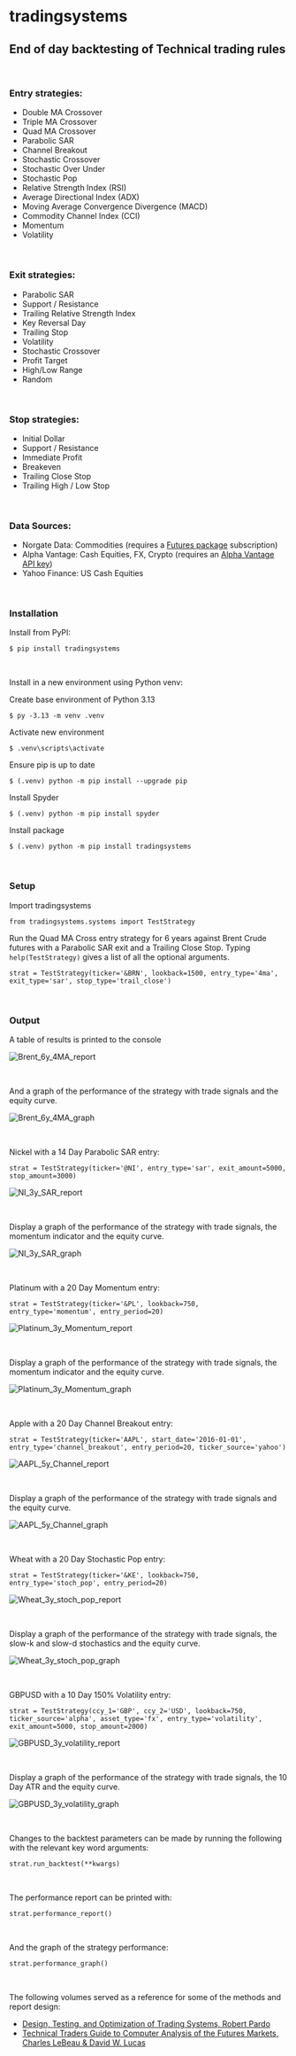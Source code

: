 # tradingsystems
## End of day backtesting of Technical trading rules

&nbsp;

### Entry strategies: 
  - Double MA Crossover
  - Triple MA Crossover
  - Quad MA Crossover
  - Parabolic SAR
  - Channel Breakout
  - Stochastic Crossover
  - Stochastic Over Under
  - Stochastic Pop
  - Relative Strength Index (RSI)
  - Average Directional Index (ADX)
  - Moving Average Convergence Divergence (MACD)
  - Commodity Channel Index (CCI)
  - Momentum
  - Volatility

&nbsp;

### Exit strategies:
  - Parabolic SAR
  - Support / Resistance
  - Trailing Relative Strength Index
  - Key Reversal Day
  - Trailing Stop
  - Volatility
  - Stochastic Crossover
  - Profit Target
  - High/Low Range
  - Random

&nbsp;

### Stop strategies:
  - Initial Dollar
  - Support / Resistance
  - Immediate Profit
  - Breakeven
  - Trailing Close Stop
  - Trailing High / Low Stop

&nbsp;

### Data Sources:
  - Norgate Data: Commodities (requires a [Futures package] subscription) 
  - Alpha Vantage: Cash Equities, FX, Crypto (requires an [Alpha Vantage API key])
  - Yahoo Finance: US Cash Equities

&nbsp;

### Installation
Install from PyPI:
```
$ pip install tradingsystems
```

&nbsp;

Install in a new environment using Python venv:

Create base environment of Python 3.13
```
$ py -3.13 -m venv .venv
```
Activate new environment
```
$ .venv\scripts\activate
```
Ensure pip is up to date
``` 
$ (.venv) python -m pip install --upgrade pip
```
Install Spyder
```
$ (.venv) python -m pip install spyder
```
Install package
```
$ (.venv) python -m pip install tradingsystems
```

&nbsp;

### Setup

Import tradingsystems
```
from tradingsystems.systems import TestStrategy
```
Run the Quad MA Cross entry strategy for 6 years against Brent Crude futures with a Parabolic SAR exit and a Trailing Close Stop. Typing ```help(TestStrategy)``` gives a list of all the optional arguments.
```
strat = TestStrategy(ticker='&BRN', lookback=1500, entry_type='4ma', exit_type='sar', stop_type='trail_close')
```

&nbsp;

### Output

A table of results is printed to the console

![Brent_6y_4MA_report](images/Brent_6y_4MA_report.png)

&nbsp;

And a graph of the performance of the strategy with trade signals and the equity curve.

![Brent_6y_4MA_graph](images/Brent_6y_4MA_graph.png)

&nbsp;

Nickel with a 14 Day Parabolic SAR entry:

```
strat = TestStrategy(ticker='@NI', entry_type='sar', exit_amount=5000, stop_amount=3000)
```

![NI_3y_SAR_report](images/NI_3y_SAR_report.png)

&nbsp;

Display a graph of the performance of the strategy with trade signals, the momentum indicator and the equity curve.

![NI_3y_SAR_graph](images/NI_3y_SAR_graph.png)

&nbsp;

Platinum with a 20 Day Momentum entry:

```
strat = TestStrategy(ticker='&PL', lookback=750, entry_type='momentum', entry_period=20)
```

![Platinum_3y_Momentum_report](images/Platinum_3y_Momentum_report.png)

&nbsp;

Display a graph of the performance of the strategy with trade signals, the momentum indicator and the equity curve.

![Platinum_3y_Momentum_graph](images/Platinum_3y_Momentum_graph.png)

&nbsp;

Apple with a 20 Day Channel Breakout entry:

```
strat = TestStrategy(ticker='AAPL', start_date='2016-01-01', entry_type='channel_breakout', entry_period=20, ticker_source='yahoo')
```

![AAPL_5y_Channel_report](images/AAPL_5y_Channel_report.png)

&nbsp;

Display a graph of the performance of the strategy with trade signals and the equity curve.

![AAPL_5y_Channel_graph](images/AAPL_5y_Channel_graph.png)


&nbsp;

Wheat with a 20 Day Stochastic Pop entry:

```
strat = TestStrategy(ticker='&KE', lookback=750, entry_type='stoch_pop', entry_period=20)
```

![Wheat_3y_stoch_pop_report](images/Wheat_3y_stoch_pop_report.png)

&nbsp;

Display a graph of the performance of the strategy with trade signals, the slow-k and slow-d stochastics and the equity curve.

![Wheat_3y_stoch_pop_graph](images/Wheat_3y_stoch_pop_graph.png)

&nbsp;

GBPUSD with a 10 Day 150% Volatility entry:

```
strat = TestStrategy(ccy_1='GBP', ccy_2='USD', lookback=750, ticker_source='alpha', asset_type='fx', entry_type='volatility', exit_amount=5000, stop_amount=2000)
```

![GBPUSD_3y_volatility_report](images/GBPUSD_3y_volatility_report.png)

&nbsp;

Display a graph of the performance of the strategy with trade signals, the 10 Day ATR and the equity curve.


![GBPUSD_3y_volatility_graph](images/GBPUSD_3y_volatility_graph.png)

&nbsp;

Changes to the backtest parameters can be made by running the following with the
relevant key word arguments:

```
strat.run_backtest(**kwargs)
```
&nbsp;

The performance report can be printed with:

```
strat.performance_report()
```
&nbsp;

And the graph of the strategy performance:
```
strat.performance_graph()
```
&nbsp;

The following volumes served as a reference for some of the methods and report design:
* [Design, Testing, and Optimization of Trading Systems, Robert Pardo]
* [Technical Traders Guide to Computer Analysis of the Futures Markets, Charles LeBeau & David W. Lucas]

[Design, Testing, and Optimization of Trading Systems, Robert Pardo]:
<https://www.amazon.co.uk/Testing-Optimization-Trading-Trader′s-Exchange/dp/0471554464/>  

[Technical Traders Guide to Computer Analysis of the Futures Markets, Charles LeBeau & David W. Lucas]:
<https://www.amazon.co.uk/Technical-Traders-Computer-Analysis-Futures/dp/1556234686/>

[Futures package]:
<https://norgatedata.com/futurespackage.php>

[Alpha Vantage API key]:
<https://www.alphavantage.co/support/#api-key>